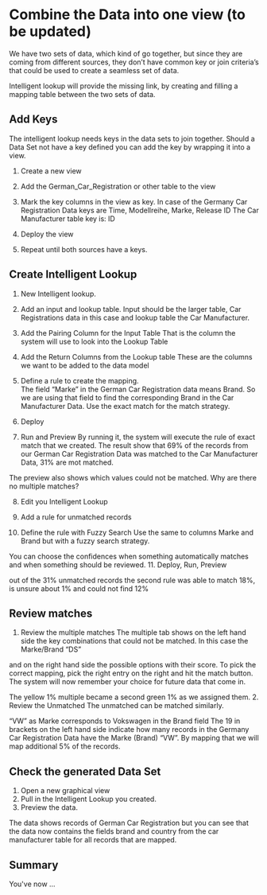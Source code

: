 # Combine the Data into one view (to be updated)

We have two sets of data, which kind of go together, but since they are coming from different sources, they don’t have common key or join criteria’s that could be used to create a seamless set of data. 

Intelligent lookup will provide the missing link, by creating and filling a mapping table between the two sets of data. 

## Add Keys
The intelligent lookup needs keys in the data sets to join together. Should a Data Set not have a key defined you can add the key by wrapping it into a view. 
1.	Create a new view
2.	Add the German_Car_Registration or other table to the view
3.	Mark the key columns in the view as key. 
In case of the Germany Car Registration Data keys are Time, Modellreihe, Marke, Release ID
The Car Manufacturer table key is: ID
 
4.	Deploy the view
5.	Repeat until both sources have a keys. 

## Create Intelligent Lookup
1.	New Intelligent lookup. 
 
2.	Add an input and lookup table. Input should be the larger table, Car Registrations data in this case and lookup table the Car Manufacturer. 
3.	Add the Pairing Column for the Input Table
That is the column the system will use to look into the Lookup Table
 
4.	Add the Return Columns from the Lookup table 
These are the columns we want to be added to the data model
 
5.	Define a rule to create the mapping.  
The field “Marke” in the German Car Registration data means Brand. So we are using that field to find the corresponding Brand in the Car Manufacturer Data. Use the exact match for the match strategy. 

 
6.	Deploy 
7.	Run and Preview
By running it, the system will execute the rule of exact match that we created. The result show that 69% of the records from our German Car Registration Data was matched to the Car Manufacturer Data, 31% are mot matched. 
 
The preview also shows which values could not be matched. 
Why are there no multiple matches?
 
8.	Edit you Intelligent Lookup
9.	Add a rule for unmatched records
 
10.	Define the rule with Fuzzy Search
Use the same to columns Marke and Brand but with a fuzzy search strategy. 
 
You can choose the confidences when something automatically matches and when something should be reviewed. 
11.	Deploy, Run, Preview
 
out of the 31% unmatched records the second rule was able to match 18%, is unsure about 1% and could not find 12%

## Review matches

1.	Review the multiple matches
The multiple tab shows on the left hand side the key combinations that could not be matched. In this case the Marke/Brand “DS”
 
and on the right hand side the possible options with their score. 
To pick the correct mapping, pick the right entry on the right and hit the match button. The system will now remember your choice for future data that come in. 
 
The yellow 1% multiple became a second green 1% as we assigned them. 
2.	Review the Unmatched 
The unmatched can be matched similarly. 
 
“VW” as Marke corresponds to Vokswagen in the Brand field 
The 19 in brackets on the left hand side indicate how many records in the Germany Car Registration Data have the Marke (Brand) “VW”. By mapping that we will map additional 5% of the records.
  
## Check the generated Data Set

1.	Open a new graphical view 
2.	Pull in the Intelligent Lookup you created. 
3.	Preview the data. 

 
The data shows records of German Car Registration but you can see that the data now contains the fields brand and country from the car manufacturer table for all records that are mapped. 

## Summary

You've now ...
